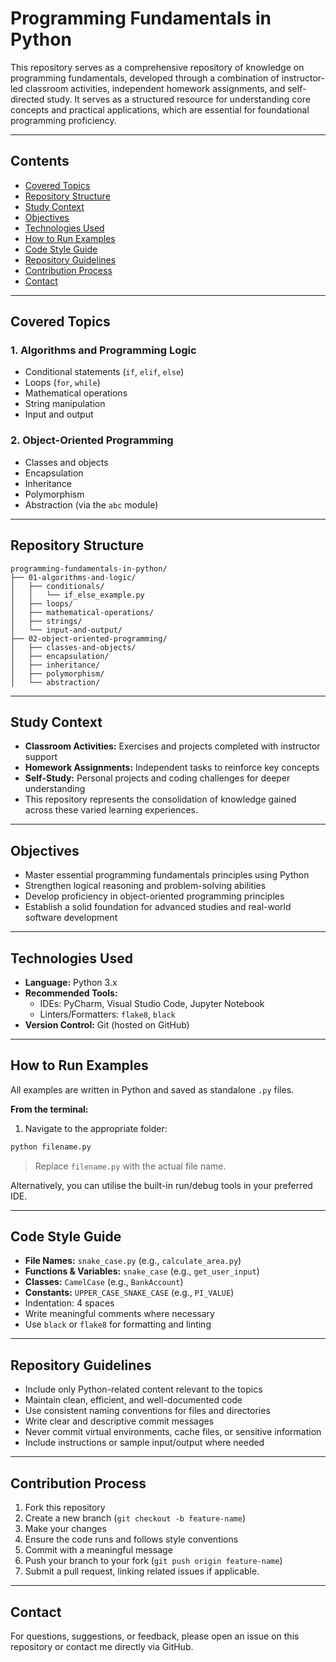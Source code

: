 # Programming Fundamentals in Python

This repository serves as a comprehensive repository of knowledge on programming fundamentals, developed through a combination of instructor-led classroom activities, independent homework assignments, and self-directed study. It serves as a structured resource for understanding core concepts and practical applications, which are essential for foundational programming proficiency.

---

## Contents

- [Covered Topics](#covered-topics)  
- [Repository Structure](#repository-structure)  
- [Study Context](#study-context)  
- [Objectives](#objectives)  
- [Technologies Used](#technologies-used)  
- [How to Run Examples](#how-to-run-examples)  
- [Code Style Guide](#code-style-guide)  
- [Repository Guidelines](#repository-guidelines)  
- [Contribution Process](#contribution-process)  
- [Contact](#contact) 

---

## Covered Topics

### 1. Algorithms and Programming Logic

- Conditional statements (`if`, `elif`, `else`)  
- Loops (`for`, `while`)  
- Mathematical operations  
- String manipulation  
- Input and output  

### 2. Object-Oriented Programming

- Classes and objects  
- Encapsulation  
- Inheritance  
- Polymorphism  
- Abstraction (via the `abc` module)  

---

## Repository Structure

```
programming-fundamentals-in-python/
├── 01-algorithms-and-logic/
│   ├── conditionals/
│   │   └── if_else_example.py
│   ├── loops/
│   ├── mathematical-operations/
│   ├── strings/
│   └── input-and-output/
├── 02-object-oriented-programming/
│   ├── classes-and-objects/
│   ├── encapsulation/
│   ├── inheritance/
│   ├── polymorphism/
│   └── abstraction/
```

---

## Study Context

- **Classroom Activities:** Exercises and projects completed with instructor support  
- **Homework Assignments:** Independent tasks to reinforce key concepts  
- **Self-Study:** Personal projects and coding challenges for deeper understanding  
- This repository represents the consolidation of knowledge gained across these varied learning experiences.

---

## Objectives

- Master essential programming fundamentals principles using Python
- Strengthen logical reasoning and problem-solving abilities
- Develop proficiency in object-oriented programming principles
- Establish a solid foundation for advanced studies and real-world software development

---

## Technologies Used

- **Language:** Python 3.x  
- **Recommended Tools:**  
  - IDEs: PyCharm, Visual Studio Code, Jupyter Notebook  
  - Linters/Formatters: `flake8`, `black`  
- **Version Control:** Git (hosted on GitHub)

---

## How to Run Examples

All examples are written in Python and saved as standalone `.py` files.

**From the terminal:**

1. Navigate to the appropriate folder:  
```bash
python filename.py
```

> Replace `filename.py` with the actual file name.

Alternatively, you can utilise the built-in run/debug tools in your preferred IDE.

---

## Code Style Guide

* **File Names:** `snake_case.py` (e.g., `calculate_area.py`)
* **Functions & Variables:** `snake_case` (e.g., `get_user_input`)
* **Classes:** `CamelCase` (e.g., `BankAccount`)
* **Constants:** `UPPER_CASE_SNAKE_CASE` (e.g., `PI_VALUE`)
* Indentation: 4 spaces
* Write meaningful comments where necessary
* Use `black` or `flake8` for formatting and linting

---

## Repository Guidelines

* Include only Python-related content relevant to the topics
* Maintain clean, efficient, and well-documented code
* Use consistent naming conventions for files and directories
* Write clear and descriptive commit messages
* Never commit virtual environments, cache files, or sensitive information
* Include instructions or sample input/output where needed

---

## Contribution Process

1. Fork this repository
2. Create a new branch (`git checkout -b feature-name`)
3. Make your changes
4. Ensure the code runs and follows style conventions
5. Commit with a meaningful message
6. Push your branch to your fork (`git push origin feature-name`)
7. Submit a pull request, linking related issues if applicable.

---

## Contact

For questions, suggestions, or feedback, please open an issue on this repository or contact me directly via GitHub.
